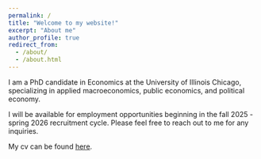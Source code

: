 ```yaml
---
permalink: /
title: "Welcome to my website!"
excerpt: "About me"
author_profile: true
redirect_from: 
  - /about/
  - /about.html
---
```


I am a PhD candidate in Economics at the University of Illinois Chicago, specializing in applied macroeconomics, public economics, and political economy. 

I will be available for employment opportunities beginning in the fall 2025 - spring 2026 recruitment cycle. Please feel free to reach out to me for any inquiries.

My cv can be found [here](files/Sujoy_Upadhyay_resume_25.pdf).
